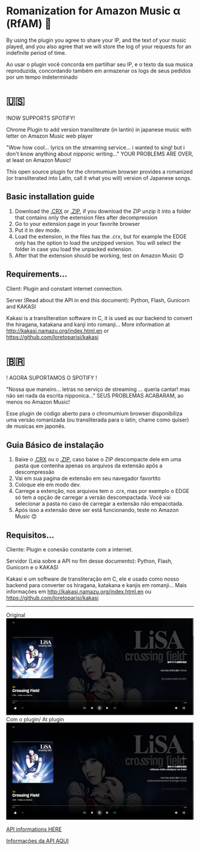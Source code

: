 # Romanization for Amazon Music α (RfAM) 🎵
By using the plugin you agree to share your IP, and the text of your music played, and you also agree that we will store the log of your requests for an indefinite period of time.

Ao usar o plugin você concorda em partilhar seu IP, e o texto da sua musica reproduzida, concordando também em armazenar os logs de seus pedidos por um tempo indeterminado

# 🇺🇸

!NOW SUPPORTS SPOTIFY!

Chrome Plugin to add version transliterate (in lantin) in japanese music with letter on Amazon Music web player

"Wow how cool... lyrics on the streaming service... i wanted to sing! but i don't know anything about nipponic writing..." YOUR PROBLEMS ARE OVER, at least on Amazon Music!

This open source plugin for the chromumium browser provides a romanized (or transliterated into Latin, call it what you will) version of Japanese songs.

Basic installation guide
----------------------------------
1. Download the [.CRX](https://github.com/Ruaneri-Portela/Romanization-For-Amazon-Music/raw/main/Extension.crx) or [.ZIP](https://github.com/Ruaneri-Portela/Romanization-For-Amazon-Music/raw/main/Extension.zip), if you download the ZIP unzip it into a folder that contains only the extension files after decompression
2. Go to your extension page in your favorite browser
3. Put it in dev mode.
4. Load the extension, in the files has the .crx, but for example the EDGE only has the option to load the unzipped version. You will select the folder in case you load the unpacked extension.
5. After that the extension should be working, test on Amazon Music 😊

Requirements... 
----------------------------------
Client:
Plugin and constant internet connection.

Server (Read about the API in end this document):
Python, Flash, Gunicorn and KAKASI

Kakasi is a transliteration software in C, it is used as our backend to convert the hiragana, katakana and kanji into romanji... More information at http://kakasi.namazu.org/index.html.en or https://github.com/loretoparisi/kakasi

# 🇧🇷

! AGORA SUPORTAMOS O SPOTIFY !

"Nossa que maneiro... letras no serviço de streaming ... queria cantar! mas não sei nada da escrita nipponica..." SEUS PROBLEMAS ACABARAM, ao menos no Amazon Music!

Esse plugin de codigo aberto para o chromumium browser disponibiliza uma versão romanizada (ou transliterada para o latin, chame como quiser) de musicas em japonês.

Guia Básico de instalação
----------------------------------
1. Baixe o [.CRX](https://github.com/Ruaneri-Portela/Romanization-For-Amazon-Music/raw/main/Extension.crx) ou o [.ZIP](https://github.com/Ruaneri-Portela/Romanization-For-Amazon-Music/raw/main/Extension.zip), caso baixe o ZIP descompacte dele em uma pasta que contenha apenas os arquivos da extensão apôs a descompressão
2. Vai em sua pagina de extensão em seu navegador favortito
3. Coloque ele em modo dev.
4. Carrege a extenção, nos arquivos tem o .crx, mas por exemplo o EDGE só tem a opção de carregar a versão descompactada. Você vai selecionar a pasta no caso de carregar a extensão não empacotada.
5. Após isso a extensão deve ser está funcionando, teste no Amazon Music 😊
   
Requisitos...
----------------------------------
Cliente:
Plugin e conexão constante com a internet.

Servidor (Leia sobre a API no fim desse documento):
Python, Flash, Gunicorn e o KAKASI

Kakasi e um software de transliteração em C, ele e usado como nosso backend para converter os hiragana, katakana e kanjis em romanji... Mais informações em http://kakasi.namazu.org/index.html.en ou https://github.com/loretoparisi/kakasi


----------------------------------
Original
![Não Romanizado/Non Romanized](https://github.com/Ruaneri-Portela/Romanization-For-Amazon-Music/blob/main/github/non-romanized.png?raw=true)
Com o plugin/ At plugin
![Romanizado/Romanized](https://github.com/Ruaneri-Portela/Romanization-For-Amazon-Music/blob/main/github/romanized.png?raw=true)

[API informations HERE](https://github.com/Ruaneri-Portela/KakasiAPI-Docker)

[Informações da API AQUI](https://github.com/Ruaneri-Portela/KakasiAPI-Docker)
